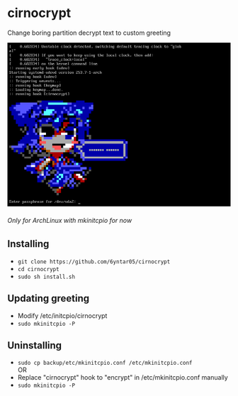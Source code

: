 # cirnocrypt
Change boring partition decrypt text to custom greeting <br>

![cirno baka](greetings/ascii_cirno.png)

###### Only for ArchLinux with mkinitcpio for now

## Installing
- `git clone https://github.com/6yntar05/cirnocrypt`
- `cd cirnocrypt`
- `sudo sh install.sh`

## Updating greeting
- Modify /etc/initcpio/cirnocrypt
- `sudo mkinitcpio -P`

## Uninstalling
  - `sudo cp backup/etc/mkinitcpio.conf /etc/mkinitcpio.conf`
    <br> OR
  - Replace "cirnocrypt" hook to "encrypt" in /etc/mkinitcpio.conf manually
- `sudo mkinitcpio -P`